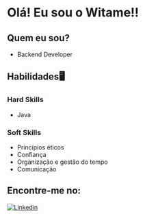 # Olá! Eu sou o Witame!! 

## Quem eu sou?

- Backend Developer

## Habilidades🖥️

### Hard Skills

- Java

### Soft Skills

- Princípios éticos
- Confiança
- Organização e gestão do tempo
- Comunicação


## Encontre-me no:

[![Linkedin](https://img.shields.io/badge/LinkedIn-0077B5?style=for-the-badge&logo=linkedin&logoColor=white)](https://www.linkedin.com/in/witameoliveira/)
